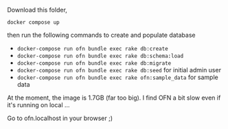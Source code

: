 Download this folder, 

`docker compose up`

then run the following commands to create and populate database

* `docker-compose run ofn bundle exec rake db:create`
* `docker-compose run ofn bundle exec rake db:schema:load`
* `docker-compose run ofn bundle exec rake db:migrate`
* `docker-compose run ofn bundle exec rake db:seed` for initial admin user
* `docker-compose run ofn bundle exec rake ofn:sample_data` for sample data

At the moment, the image is 1.7GB (far too big). I find OFN a bit slow even if it's running on local ...

Go to ofn.localhost in your browser ;) 
